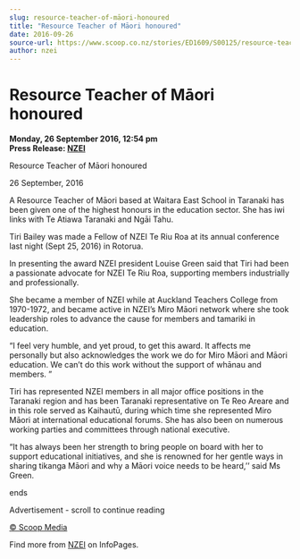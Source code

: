 ```yaml
---
slug: resource-teacher-of-māori-honoured
title: "Resource Teacher of Māori honoured"
date: 2016-09-26
source-url: https://www.scoop.co.nz/stories/ED1609/S00125/resource-teacher-of-maori-honoured.htm
author: nzei
---
```

Resource Teacher of Māori honoured
==================================

**Monday, 26 September 2016, 12:54 pm**  
**Press Release: [NZEI](https://info.scoop.co.nz/NZEI)**

  
Resource Teacher of Māori honoured

26 September, 2016

A Resource Teacher of Māori based at Waitara East School in Taranaki has been given one of the highest honours in the education sector. She has iwi links with Te Atiawa Taranaki and Ngāi Tahu.

Tiri Bailey was made a Fellow of NZEI Te Riu Roa at its annual conference last night (Sept 25, 2016) in Rotorua.

In presenting the award NZEI president Louise Green said that Tiri had been a passionate advocate for NZEI Te Riu Roa, supporting members industrially and professionally.

She became a member of NZEI while at Auckland Teachers College from 1970-1972, and became active in NZEI’s Miro Māori network where she took leadership roles to advance the cause for members and tamariki in education.

“I feel very humble, and yet proud, to get this award. It affects me personally but also acknowledges the work we do for Miro Māori and Māori education. We can’t do this work without the support of whānau and members. ”

Tiri has represented NZEI members in all major office positions in the Taranaki region and has been Taranaki representative on Te Reo Areare and in this role served as Kaihautū, during which time she represented Miro Māori at international educational forums. She has also been on numerous working parties and committees through national executive.

“It has always been her strength to bring people on board with her to support educational initiatives, and she is renowned for her gentle ways in sharing tikanga Māori and why a Māori voice needs to be heard,’’ said Ms Green.

ends

Advertisement - scroll to continue reading





[© Scoop Media](http://www.scoop.co.nz/about/terms.html)

Find more from [NZEI](https://info.scoop.co.nz/NZEI) on InfoPages.